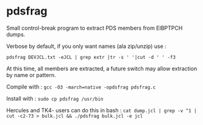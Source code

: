 # pdsfrag
Small control-break program to extract PDS members from EIBPTPCH dumps.

Verbose by default, if you only want names (ala zip/unzip) use :

```pdsfrag DEVJCL.txt -eJCL | grep extr |tr -s ' '|cut -d ' ' -f3```

At this time, all members are extracted, a future switch may allow extraction by name or pattern.

Compile with : ```gcc -O3 -march=native -opdsfrag pdsfrag.c```

Install with : ```sudo cp pdsfrag /usr/bin```

Hercules and TK4- users can do this in bash :
```cat dump.jcl | grep -v ^1 | cut -c2-73 > bulk.jcl && ./pdsfrag bulk.jcl -e jcl ```

